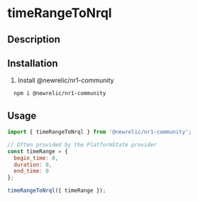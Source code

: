 # timeRangeToNrql

## Description

## Installation

1. Install @newrelic/nr1-community

  ```bash
    npm i @newrelic/nr1-community
  ```

## Usage

```jsx
import { timeRangeToNrql } from '@newrelic/nr1-community';

// Often provided by the PlatformState provider
const timeRange = {
  begin_time: 0,
  duration: 0,
  end_time: 0
};

timeRangeToNrql({ timeRange });
```
